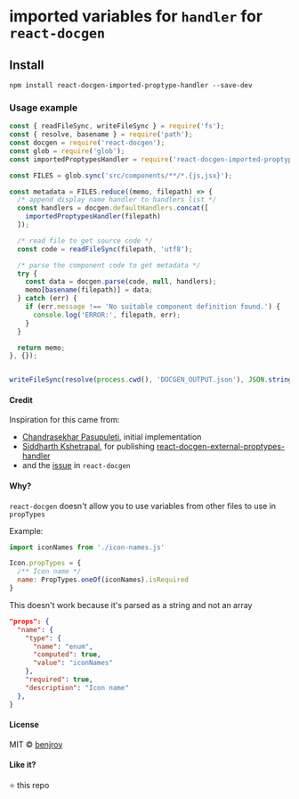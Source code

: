 # imported variables for `handler` for `react-docgen`

## Install
```
npm install react-docgen-imported-proptype-handler --save-dev
```

### Usage example
```js
const { readFileSync, writeFileSync } = require('fs');
const { resolve, basename } = require('path');
const docgen = require('react-docgen');
const glob = require('glob');
const importedProptypesHandler = require('react-docgen-imported-proptype-handler').default;

const FILES = glob.sync('src/components/**/*.{js,jsx}');

const metadata = FILES.reduce((memo, filepath) => {
  /* append display name handler to handlers list */
  const handlers = docgen.defaultHandlers.concat([
    importedProptypesHandler(filepath)
  ]);

  /* read file to get source code */
  const code = readFileSync(filepath, 'utf8');

  /* parse the component code to get metadata */
  try {
    const data = docgen.parse(code, null, handlers);
    memo[basename(filepath)] = data;
  } catch (err) {
    if (err.message !== 'No suitable component definition found.') {
      console.log('ERROR:', filepath, err);
    }
  }

  return memo;
}, {});


writeFileSync(resolve(process.cwd(), 'DOCGEN_OUTPUT.json'), JSON.stringify(metadata, null, 2));
```

#### Credit
Inspiration for this came from:
- [Chandrasekhar Pasupuleti](https://github.com/pasupuletics), initial implementation
- [Siddharth Kshetrapal](https://github.com/siddharthkp), for publishing [react-docgen-external-proptypes-handler](https://github.com/siddharthkp/react-docgen-external-proptypes-handler)
- and the [issue](https://github.com/reactjs/react-docgen/issues/33) in `react-docgen`

#### Why?
`react-docgen` doesn't allow you to use variables from other files to use in `propTypes`

Example:

```js
import iconNames from './icon-names.js'

Icon.propTypes = {
  /** Icon name */
  name: PropTypes.oneOf(iconNames).isRequired
}
```

This doesn't work because it's parsed as a string and not an array

```json
"props": {
  "name": {
    "type": {
      "name": "enum",
      "computed": true,
      "value": "iconNames"
    },
    "required": true,
    "description": "Icon name"
  },
}
```

#### License
MIT © [benjroy](https://github.com/benjroy)

#### Like it?
:star: this repo
